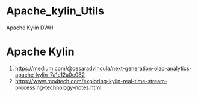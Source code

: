 # Apache_kylin_Utils
Apache Kylin DWH

# Apache Kylin
1. https://medium.com/@cesaradvincula/next-generation-olap-analytics-apache-kylin-7a1c12a0c082
1. https://www.mo4tech.com/exploring-kylin-real-time-stream-processing-technology-notes.html
